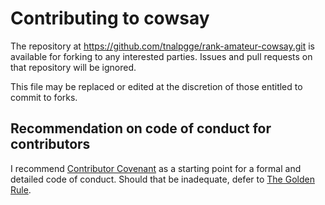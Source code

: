 # Contributing to cowsay

The repository at https://github.com/tnalpgge/rank-amateur-cowsay.git is
available for forking to any interested parties.  Issues and pull
requests on that repository will be ignored.

This file may be replaced or edited at the discretion of those
entitled to commit to forks.

## Recommendation on code of conduct for contributors

I recommend [Contributor Covenant](http://contributor-covenant.org)
as a starting point for a formal and detailed code of conduct.
Should that be inadequate, defer to 
[The Golden Rule](http://en.wikipedia.org/wiki/Golden_Rule).
